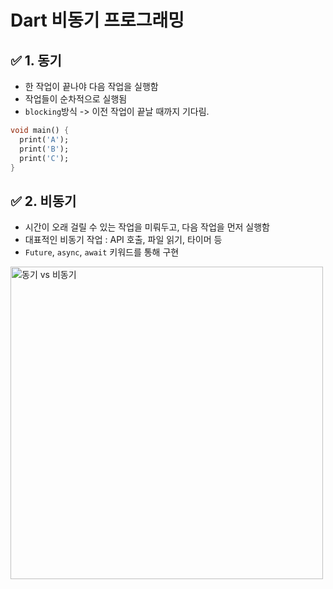 # Dart 비동기 프로그래밍

## ✅ 1. 동기
- 한 작업이 끝나야 다음 작업을 실행함
- 작업들이 순차적으로 실행됨
- `blocking`방식 -> 이전 작업이 끝날 때까지 기다림.
```dart
void main() {
  print('A');
  print('B');
  print('C');
}
```

## ✅ 2. 비동기
- 시간이 오래 걸릴 수 있는 작업을 미뤄두고, 다음 작업을 먼저 실행함
- 대표적인 비동기 작업 : API 호출, 파일 읽기, 타이머 등
- `Future`, `async`, `await` 키워드를 통해 구현
<img src="./동기%20vs%20비동기.png" width="500" alt="동기 vs 비동기">

